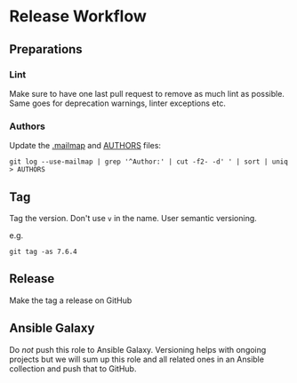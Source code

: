 # Release Workflow

## Preparations

### Lint

Make sure to have one last pull request to remove as much lint as possible. Same goes for deprecation warnings, linter exceptions etc.

### Authors

Update the [.mailmap](.mailmap) and [AUTHORS](AUTHORS) files:

```
git log --use-mailmap | grep '^Author:' | cut -f2- -d' ' | sort | uniq > AUTHORS
```

## Tag

Tag the version. Don't use `v` in the name. User semantic versioning.

e.g.

```
git tag -as 7.6.4
```

## Release

Make the tag a release on GitHub

## Ansible Galaxy

Do *not* push this role to Ansible Galaxy. Versioning helps with ongoing projects but we will sum up this role and all related ones in an Ansible collection and push that to GitHub.
